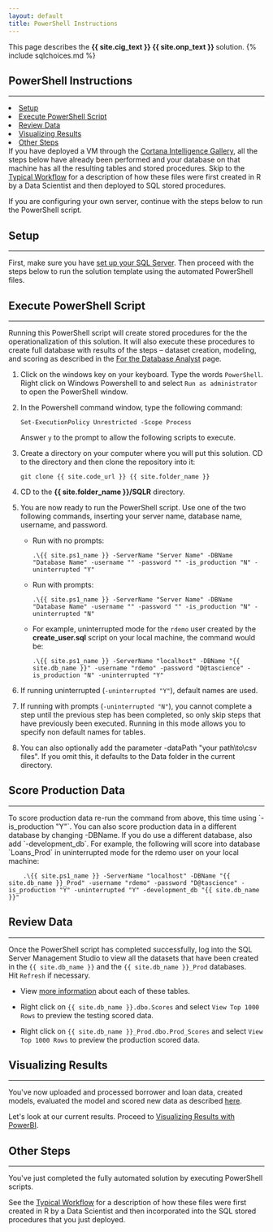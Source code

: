 ```yaml
---
layout: default
title: PowerShell Instructions
---
```

<div class="alert alert-success" role="alert"> This page describes the 
<strong>
<span class="cig">{{ site.cig_text }}</span>
<span class="onp">{{ site.onp_text }}</span>
</strong>
solution.
{% include sqlchoices.md %}
</div> 

## PowerShell Instructions
---------------------------

<div class="row">
    <div class="col-md-6">
        <div class="toc">
            <li> <a href="#setup">Setup</a></li>
            <li> <a href="#execute-powershell-script">Execute PowerShell Script</a></li>
            <li> <a href="#review-data">Review Data</a></li>
            <li> <a href="#visualizing-results">Visualizing Results</a> </li>
            <li> <a href="#other-steps">Other Steps</a></li>
        </div>
    </div>
    <div class="col-md-6">
        If you have deployed a VM through the  
        <a href="{{ site.deploy_url }}">Cortana Intelligence Gallery</a>, all the steps below have already been performed and your database on that machine has all the resulting tables and stored procedures.  Skip to the <a href="Typical.html?path=onp">Typical Workflow</a> for a description of how these files were first created in R by a Data Scientist and then deployed to SQL stored procedures.
    </div>
</div>

If you are configuring your own server, continue with the steps below to run the PowerShell script.

## Setup
-----------

First, make sure you have <a href="SetupSQL.html">set up your SQL Server</a>.  Then proceed with the steps below to run the solution template using the automated PowerShell files. 

## Execute PowerShell Script
----------------------------

Running this PowerShell script will create stored procedures for the the operationalization of this solution.  It will also execute these procedures to create full database with results of the steps  – dataset creation, modeling, and scoring as described in the [For the Database Analyst](dba.html) page.



1.	Click on the windows key on your keyboard. Type the words `PowerShell`.  Right click on Windows Powershell to and select `Run as administrator` to open the PowerShell window.


2.	In the Powershell command window, type the following command:
  
    ```
    Set-ExecutionPolicy Unrestricted -Scope Process
    ```

    Answer `y` to the prompt to allow the following scripts to execute.

3. Create a directory on your computer where you will put this solution.  CD to the directory and then clone the repository into it:
    
    ```
    git clone {{ site.code_url }} {{ site.folder_name }}
    ```

4.  CD to the **{{ site.folder_name }}/SQLR** directory.

5. You are now ready to run the PowerShell script.  Use one of the two following commands, inserting your server name, database name, username, and password.

     * Run with no prompts: 
    
        ```
        .\{{ site.ps1_name }} -ServerName "Server Name" -DBName "Database Name" -username "" -password "" -is_production "N" -uninterrupted "Y"  
        ```
        
    * Run with prompts:

        ```
        .\{{ site.ps1_name }} -ServerName "Server Name" -DBName "Database Name" -username "" -password "" -is_production "N" -uninterrupted "N"  
        ```

    * For example, uninterrupted mode for the <code>rdemo</code> user created by the <strong>create_user.sql</strong> script on your local machine, the command would be: 

        ```
        .\{{ site.ps1_name }} -ServerName "localhost" -DBName "{{ site.db_name }}" -username "rdemo" -password "D@tascience" -is_production "N" -uninterrupted "Y"  
        ```

5.  If running uninterrupted (`-uninterrupted "Y"`), default names are used.

6.  If running with prompts (`-uninterrupted "N"`), you cannot complete a step until the previous step has been completed, so only skip steps that have previously been executed.  Running in this mode allows you to specify non default names for tables.

7.  You can also optionally add the parameter -dataPath "your path\to\csv files".  If you omit this, it defaults to the Data folder in the current directory.

<h2 id="score-production-data">Score Production Data</h2>
<hr />
<p/>
To score production data re-run the command from above, this time using `-is_production "Y"`.  You can also score production data in a different database by changing -DBName.  If you do use a different database, also add `-development_db`.  For example, the following will score into database `Loans_Prod` in uninterrupted mode for the rdemo user on your local machine:

        
        .\{{ site.ps1_name }} -ServerName "localhost" -DBName "{{ site.db_name }}_Prod" -username "rdemo" -password "D@tascience" -is_production "Y" -uninterrupted "Y" -development_db "{{ site.db_name }}"


## Review Data
--------------

Once the PowerShell script has completed successfully, log into the SQL Server Management Studio to view all the datasets that have been created in the `{{ site.db_name }}` and the `{{ site.db_name }}_Prod` databases.  
Hit `Refresh` if necessary.
<br/>

* View [more information](tables.html)  about each of these tables.

* Right click on `{{ site.db_name }}.dbo.Scores` and select `View Top 1000 Rows` to preview the testing scored data.

* Right click on `{{ site.db_name }}_Prod.dbo.Prod_Scores` and select `View Top 1000 Rows` to preview the production scored data.


## Visualizing Results 
---------------------

You've now  uploaded and processed borrower and loan data, created models, evaluated the model and scored new data as described  [here](data-scientist.html). 

Let's look at our current results. Proceed to <a href="Visualize_Results.html">Visualizing Results with PowerBI</a>.

## Other Steps
----------------

You've just completed the fully automated solution by executing PowerShell scripts.  

See the [Typical Workflow](Typical.html) for a description of how these files were first created in R by a Data Scientist and then incorporated into the SQL stored procedures that you just deployed.
